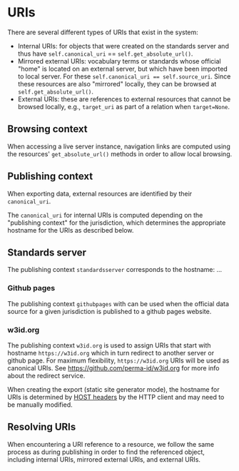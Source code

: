 URIs
====

There are several different types of URIs that exist in the system:
 - Internal URIs: for objects that were created on the standards server and thus
   have `self.canonical_uri` == `self.get_absolute_url()`.
 - Mirrored external URIs: vocabulary terms or standards whose official "home"
   is located on an external server, but which have been imported to local server.
   For these `self.canonical_uri == self.source_uri`. Since these resources are
   also "mirrored" locally, they can be browsed at `self.get_absolute_url()`.
 - External URIs: these are references to external resources that cannot be 
   browsed locally, e.g., `target_uri` as part of a relation when `target=None`.


Browsing context
----------------
When accessing a live server instance, navigation links are computed using the
resources' `get_absolute_url()` methods in order to allow local browsing.



Publishing context
------------------
When exporting data, external resources are identified by their `canonical_uri`.

The `canonical_uri` for internal URIs is computed depending on the "publishing context"
for the jurisdiction, which determines the appropriate hostname for the URIs as
described below.

## Standards server
The publishing context `standardsserver` corresponds to the hostname: ...

### Github pages
The publishing context `githubpages` with can be used when the official data
source for a given jurisdiction is published to a github pages website.

### w3id.org  
The publishing context `w3id.org` is used to assign URIs that start with hostname
`https://w3id.org` which in turn redirect to another server or github page.
For maximum flexibility, `https://w3id.org` URIs will be used as canonical URIs.
See https://github.com/perma-id/w3id.org for more info about the redirect service.



When creating the export (static site generator mode), the hostname for URIs is
determined by [HOST headers](https://github.com/django/django/blob/master/django/http/request.py#L109-L126)
by the HTTP client and may need to be manually modified.



Resolving URIs
--------------
When encountering a URI reference to a resource, we follow the same process as
during publishing in order to find the referenced object, including internal URIs,
mirrored external URIs, and external URIs.
